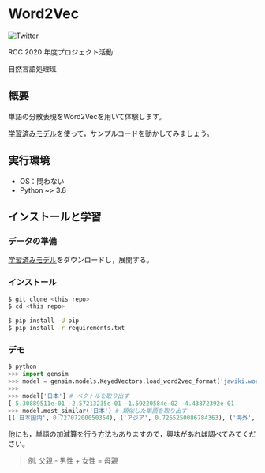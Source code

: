 # Word2Vec

[![Twitter](https://img.shields.io/badge/Twitter-自然言語処理班-blue?style=flat-square&logo=twitter)](https://twitter.com/search?q=%23rcc_nlp)

RCC 2020 年度プロジェクト活動

自然言語処理班

## 概要

単語の分散表現をWord2Vecを用いて体験します。

[学習済みモデル](https://drive.google.com/u/0/uc?id=14hrIPCaE9HhYfrKPOk9oSNDtTZHze1-V&export=download)を使って，サンプルコードを動かしてみましょう。

## 実行環境

- OS：問わない
- Python ~> 3.8

## インストールと学習

### データの準備

[学習済みモデル](https://drive.google.com/u/0/uc?id=14hrIPCaE9HhYfrKPOk9oSNDtTZHze1-V&export=download)をダウンロードし，展開する。

### インストール

```sh
$ git clone <this repo>
$ cd <this repo>

$ pip install -U pip
$ pip install -r requirements.txt
```

### デモ

```python
$ python
>>> import gensim
>>> model = gensim.models.KeyedVectors.load_word2vec_format('jawiki.word_vectors.100d.txt')
>>>
>>> model['日本'] # ベクトルを取り出す
[ 5.30889511e-01 -2.57213235e-01 -1.59220584e-02 -4.43872392e-01
>>> model.most_similar('日本') # 類似した単語を取り出す
[('日本国内', 0.72707200050354), ('アジア', 0.7265250086784363), ('海外', 0.7229053974151611)
```

他にも，単語の加減算を行う方法もありますので，興味があれば調べてみてください。

> 例: 父親 - 男性 + 女性 = 母親
